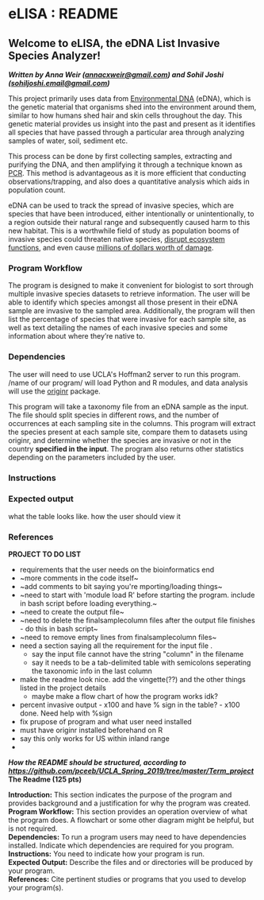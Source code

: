 # eLISA : README

## Welcome to eLISA, the eDNA List Invasive Species Analyzer!   
***Written by Anna Weir (annacxweir@gmail.com) and Sohil Joshi (sohiljoshi.email@gmail.com)***   

This project primarily uses data from [Environmental DNA](https://www.sciencedirect.com/science/article/pii/S0006320714004443) (eDNA), which is the genetic material that organisms shed into the environment around them, similar to how humans shed hair and skin cells throughout the day. This genetic material provides us insight into the past and present as it identifies all species that have passed through a particular area through analyzing samples of water, soil, sediment etc.   

This process can be done by first collecting samples, extracting and purifying the DNA, and then amplifying it through a technique known as [PCR](https://www.yourgenome.org/facts/what-is-pcr-polymerase-chain-reaction). This method is advantageous as it is more efficient that conducting observations/trapping, and also does a quantitative analysis which aids in population count.   

eDNA can be used to track the spread of invasive species, which are species that have been introduced, either intentionally or unintentionally, to a region outside their natural range and subsequently caused harm to this new habitat. This is a worthwhile field of study as population booms of invasive species could threaten native species, [disrupt ecosystem functions](https://www.environmentalscience.org/invasive-species), and even cause [millions of dollars worth of damage](https://2001-2009.state.gov/g/oes/ocns/inv/cs/2304.htm).   

### Program Workflow 

The program is designed to make it convenient for biologist to sort through multiple invasive species datasets to retrieve information. The user will be able to identify which species amongst all those present in their eDNA sample are invasive to the sampled area. Additionally, the program will then list the percentage of species that were invasive for each sample site, as well as text detailing the names of each invasive species and some information about where they’re native to. 

### Dependencies

The user will need to use UCLA's Hoffman2 server to run this program. /name of our program/ will load Python and R modules, and data analysis will use the [originr](https://github.com/ropensci/originr) package. 

This program will take a taxonomy file from an eDNA sample as the input. The file should split species in different rows, and the number of occurrences at each sampling site in the columns. This program will extract the species present at each sample site, compare them to datasets using originr, and determine whether the species are invasive or not in the country **specified in the input**. The program also returns other statistics depending on the parameters included by the user.
### Instructions
### Expected output
what the table looks like. how the user should view it
### References
**PROJECT TO DO LIST**
  - requirements that the user needs on the bioinformatics end   
  - ~more comments in the code itself~       
  - ~add comments to bit saying you're mporting/loading things~   
  - ~need to start with 'module load R' before starting the program. include in bash script before loading everything.~    
  - ~need to create the output file~   
  - ~need to delete the finalsamplecolumn files after the output file finishes - do this in bash script~    
  - ~need to remove empty lines from finalsamplecolumn files~    
  - need a section saying all the requirement for the input file .    
    - say the input file cannot have the string "column" in the filename   
    - say it needs to be a tab-delimited table with semicolons seperating the taxonomic info in the last column    
  - make the readme look nice. add the vingette(??) and the other things listed in the project details   
    - maybe make a flow chart of how the program works idk?   
  - percent invasive output - x100 and have % sign in the table? - x100 done. Need help with %sign
  - fix prupose of program and what user need installed
  - must have originr installed beforehand on R    
  - say this only works for US within inland range 
  -
   
***How the README should be structured, according to https://github.com/pceeb/UCLA_Spring_2019/tree/master/Term_project***          
**The Readme (125 pts)**       

**Introduction:** This section indicates the purpose of the program and provides background and a justification for why the program was created.    
**Program Workflow:** This section provides an operation overview of what the program does. A flowchart or some other diagram might be helpful, but is not required.     
**Dependencies:** To run a program users may need to have dependencies installed. Indicate which dependencies are required for you program.   
**Instructions:** You need to indicate how your program is run.    
**Expected Output:** Describe the files and or directories will be produced by your program.   
**References:** Cite pertinent studies or programs that you used to develop your program(s).   

